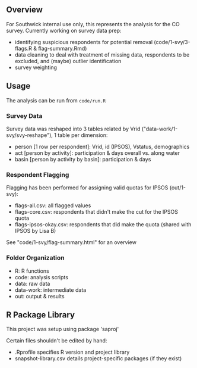 
## Overview

For Southwick internal use only, this represents the analysis for the CO survey. Currently working on survey data prep:

- identifying suspicious respondents for potential removal (code/1-svy/3-flags.R & flag-summary.Rmd)
- data cleaning to deal with treatment of missing data, respondents to be excluded, and (maybe) outlier identification
- survey weighting

## Usage

The analysis can be run from `code/run.R`

### Survey Data

Survey data was reshaped into 3 tables related by Vrid ("data-work/1-svy/svy-reshape"), 1 table per dimension:

- person [1 row per respondent]: Vrid, id (IPSOS), Vstatus, demographics
- act [person by activity]: participation & days overall vs. along water
- basin [person by activity by basin]: participation & days

### Respondent Flagging

Flagging has been performed for assigning valid quotas for IPSOS (out/1-svy):

- flags-all.csv: all flagged values
- flags-core.csv: respondents that didn't make the cut for the IPSOS quota
- flags-ipsos-okay.csv: respondents that did make the quota (shared with IPSOS by Lisa B)

See "code/1-svy/flag-summary.html" for an overview

### Folder Organization

- R: R functions
- code: analysis scripts
- data: raw data
- data-work: intermediate data
- out: output & results

## R Package Library

This project was setup using package 'saproj'

Certain files shouldn't be edited by hand:
- .Rprofile             specifies R version and project library
- snapshot-library.csv  details project-specific packages (if they exist)
